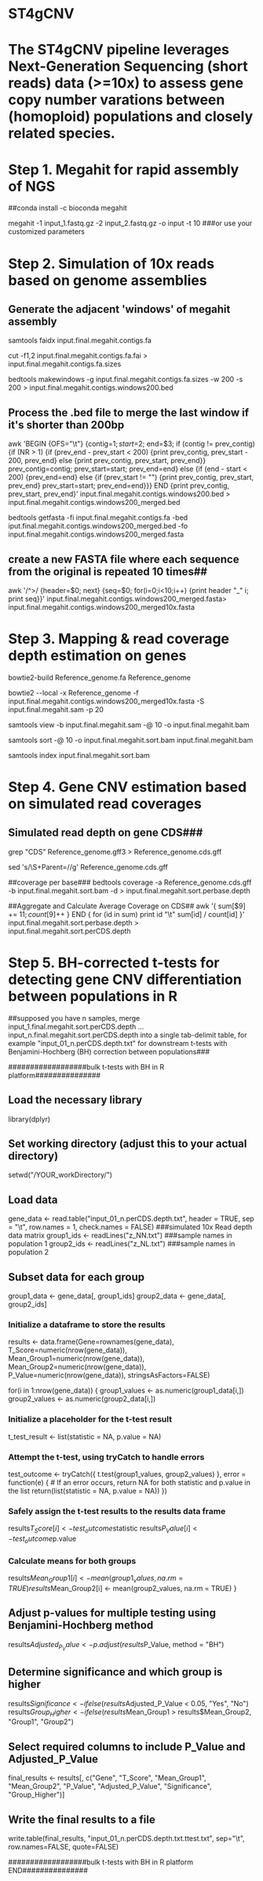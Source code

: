 # ST4gCNV

# The ST4gCNV pipeline leverages Next-Generation Sequencing (short reads) data (>=10x) to assess gene copy number varations between (homoploid) populations and closely related species.

# Step 1. Megahit for rapid assembly of NGS

##conda install -c bioconda megahit

megahit -1 input_1.fastq.gz -2 input_2.fastq.gz -o input -t 10  ###or use your customized parameters




# Step 2. Simulation of 10x reads based on genome assemblies
 
## Generate the adjacent 'windows' of megahit assembly 

samtools faidx input.final.megahit.contigs.fa

cut -f1,2 input.final.megahit.contigs.fa.fai > input.final.megahit.contigs.fa.sizes

bedtools makewindows -g  input.final.megahit.contigs.fa.sizes -w 200 -s 200 > input.final.megahit.contigs.windows200.bed

## Process the .bed file to merge the last window if it's shorter than 200bp
awk 'BEGIN {OFS="\t"} {contig=$1; start=$2; end=$3; if (contig != prev_contig) {if (NR > 1) {if (prev_end - prev_start < 200) {print prev_contig, prev_start - 200, prev_end} else {print prev_contig, prev_start, prev_end}} prev_contig=contig; prev_start=start; prev_end=end} else {if (end - start < 200) {prev_end=end} else {if (prev_start != "") {print prev_contig, prev_start, prev_end} prev_start=start; prev_end=end}}} END {print prev_contig, prev_start, prev_end}' input.final.megahit.contigs.windows200.bed > input.final.megahit.contigs.windows200_merged.bed

bedtools getfasta -fi input.final.megahit.contigs.fa -bed iput.final.megahit.contigs.windows200_merged.bed -fo input.final.megahit.contigs.windows200_merged.fasta

## create a new FASTA file where each sequence from the original is repeated 10 times##
awk '/^>/ {header=$0; next} {seq=$0; for(i=0;i<10;i++) {print header "_" i; print seq}}' input.final.megahit.contigs.windows200_merged.fasta> input.final.megahit.contigs.windows200_merged10x.fasta




# Step 3. Mapping & read coverage depth estimation on genes

bowtie2-build Reference_genome.fa Reference_genome

bowtie2 --local -x Reference_genome -f input.final.megahit.contigs.windows200_merged10x.fasta -S input.final.megahit.sam -p 20

samtools view -b input.final.megahit.sam -@ 10 -o input.final.megahit.bam

samtools sort -@ 10 -o input.final.megahit.sort.bam input.final.megahit.bam 

samtools index input.final.megahit.sort.bam



# Step 4. Gene CNV estimation based on simulated read coverages
## Simulated read depth on gene CDS###
grep "CDS" Reference_genome.gff3 > Reference_genome.cds.gff

sed 's/\S\+Parent=//g' Reference_genome.cds.gff

##coverage per base###
bedtools coverage -a Reference_genome.cds.gff  -b input.final.megahit.sort.bam -d > input.final.megahit.sort.perbase.depth

##Aggregate and Calculate Average Coverage on CDS##
awk '{ sum[$9] += $11; count[$9]++ } END { for (id in sum) print id "\t" sum[id] / count[id] }' input.final.megahit.sort.perbase.depth > input.final.megahit.sort.perCDS.depth


# Step 5. BH-corrected t-tests for detecting gene CNV differentiation between populations in R
##supposed you have n samples, merge input_1.final.megahit.sort.perCDS.depth ... input_n.final.megahit.sort.perCDS.depth into a single tab-delimit table, for example "input_01_n.perCDS.depth.txt" for downstream t-tests with Benjamini-Hochberg (BH) correction between populations###

##################bulk t-tests with BH in R platform###############

## Load the necessary library
library(dplyr)

## Set working directory (adjust this to your actual directory)
setwd("/YOUR_workDirectory/")
## Load data
gene_data <- read.table("input_01_n.perCDS.depth.txt", header = TRUE, sep = "\t", row.names = 1, check.names = FALSE) ###simulated 10x Read depth data matrix
group1_ids <- readLines("z_NN.txt") ###sample names in population 1
group2_ids <- readLines("z_NL.txt") ###sample names in population 2

## Subset data for each group
group1_data <- gene_data[, group1_ids]
group2_data <- gene_data[, group2_ids]

### Initialize a dataframe to store the results
results <- data.frame(Gene=rownames(gene_data), T_Score=numeric(nrow(gene_data)), Mean_Group1=numeric(nrow(gene_data)), Mean_Group2=numeric(nrow(gene_data)), P_Value=numeric(nrow(gene_data)), stringsAsFactors=FALSE)

for(i in 1:nrow(gene_data)) {
  group1_values <- as.numeric(group1_data[i,])
  group2_values <- as.numeric(group2_data[i,])
  
  ### Initialize a placeholder for the t-test result
  t_test_result <- list(statistic = NA, p.value = NA)

  ### Attempt the t-test, using tryCatch to handle errors
  test_outcome <- tryCatch({
    t.test(group1_values, group2_values)
  }, error = function(e) {
    # If an error occurs, return NA for both statistic and p.value in the list
    return(list(statistic = NA, p.value = NA))
  })
  
  ### Safely assign the t-test results to the results data frame
  results$T_Score[i] <- test_outcome$statistic
  results$P_Value[i] <- test_outcome$p.value
  
  ### Calculate means for both groups
  results$Mean_Group1[i] <- mean(group1_values, na.rm = TRUE)
  results$Mean_Group2[i] <- mean(group2_values, na.rm = TRUE)
}



## Adjust p-values for multiple testing using Benjamini-Hochberg method
results$Adjusted_P_Value <- p.adjust(results$P_Value, method = "BH")

## Determine significance and which group is higher
results$Significance <- ifelse(results$Adjusted_P_Value < 0.05, "Yes", "No")
results$Group_Higher <- ifelse(results$Mean_Group1 > results$Mean_Group2, "Group1", "Group2")

## Select required columns to include P_Value and Adjusted_P_Value
final_results <- results[, c("Gene", "T_Score", "Mean_Group1", "Mean_Group2", "P_Value", "Adjusted_P_Value", "Significance", "Group_Higher")]


## Write the final results to a file
write.table(final_results, "input_01_n.perCDS.depth.txt.ttest.txt", sep="\t", row.names=FALSE, quote=FALSE)

##################bulk t-tests with BH in R platform END###############









